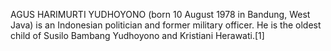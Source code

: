 AGUS HARIMURTI YUDHOYONO (born 10 August 1978 in Bandung, West Java) is an Indonesian politician and former military officer. He is the oldest child of Susilo Bambang Yudhoyono and Kristiani Herawati.[1]
